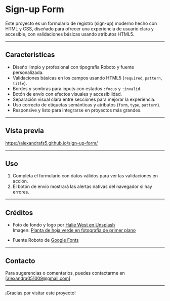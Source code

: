 # Sign-up Form

Este proyecto es un formulario de registro (sign-up) moderno hecho con HTML y CSS, diseñado para ofrecer una experiencia de usuario clara y accesible, con validaciones básicas usando atributos HTML5.

---

## Características

- Diseño limpio y profesional con tipografía Roboto y fuente personalizada.
- Validaciones básicas en los campos usando HTML5 (`required`, `pattern`, `title`).
- Bordes y sombras para inputs con estados `:focus` y `:invalid`.
- Botón de envío con efectos visuales y accesibilidad.
- Separación visual clara entre secciones para mejorar la experiencia.
- Uso correcto de etiquetas semánticas y atributos (`form`, `type`, `pattern`).
- Responsive y listo para integrarse en proyectos más grandes.

---

## Vista previa

https://alexandrafs5.github.io/sign-up-form/

---

## Uso

1. Completa el formulario con datos válidos para ver las validaciones en acción.
2. El botón de envío mostrará las alertas nativas del navegador si hay errores.

---

## Créditos

- Foto de fondo y logo por [Halie West en Unsplash](https://unsplash.com/es/@haliewestphoto?utm_content=creditCopyText&utm_medium=referral&utm_source=unsplash)  
  Imagen: [Planta de hoja verde en fotografía de primer plano](https://unsplash.com/es/fotos/planta-de-hoja-verde-en-fotografia-de-primer-plano-25xggax4bSA?utm_content=creditCopyText&utm_medium=referral&utm_source=unsplash)

- Fuente Roboto de [Google Fonts](https://fonts.google.com/specimen/Roboto)

---

## Contacto

Para sugerencias o comentarios, puedes contactarme en [alexandra051009@gmail.com].

---

¡Gracias por visitar este proyecto!  